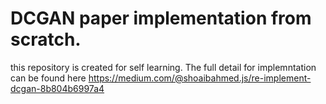# DCGAN paper implementation from scratch.

this repository is created for self learning. The full detail for implemntation can be found here https://medium.com/@shoaibahmed.js/re-implement-dcgan-8b804b6997a4
